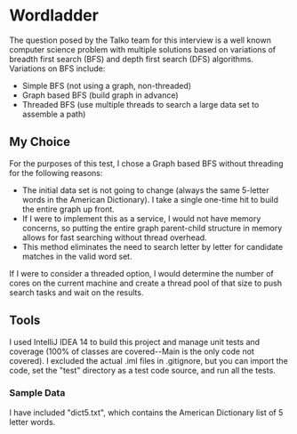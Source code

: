 Wordladder
==========

The question posed by the Talko team for this interview is a well known computer science problem with multiple solutions based 
on variations of breadth first search (BFS) and depth first search (DFS) algorithms.  Variations on BFS include:

+ Simple BFS (not using a graph, non-threaded)
+ Graph based BFS (build graph in advance)
+ Threaded BFS (use multiple threads to search a large data set to assemble a path)

## My Choice

For the purposes of this test, I chose a Graph based BFS without threading for the following reasons:

+ The initial data set is not going to change (always the same 5-letter words in the American Dictionary). I take a single one-time hit to build the entire graph up front.
+ If I were to implement this as a service, I would not have memory concerns, so putting the entire graph parent-child structure in memory allows for fast searching without thread overhead.
+ This method eliminates the need to search letter by letter for candidate matches in the valid word set.

If I were to consider a threaded option, I would determine the number of cores on the current machine and create a thread pool of that size to push search tasks and wait on the results.

## Tools

I used IntelliJ IDEA 14 to build this project and manage unit tests and coverage (100% of classes are covered--Main is the only code not covered).
 I excluded the actual .iml files in .gitignore, but you can import the code, set the "test" directory as a test code source, and run all the tests.
 
 ### Sample Data
 
 I have included "dict5.txt", which contains the American Dictionary list of 5 letter words.
 